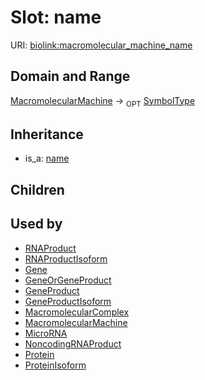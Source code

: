 # Slot: name




URI: [biolink:macromolecular_machine_name](https://w3id.org/biolink/vocab/macromolecular_machine_name)
## Domain and Range

[MacromolecularMachine](MacromolecularMachine.md) ->  <sub>OPT</sub> [SymbolType](SymbolType.md)
## Inheritance

 *  is_a: [name](name.md)
## Children

## Used by

 * [RNAProduct](RNAProduct.md)
 * [RNAProductIsoform](RNAProductIsoform.md)
 * [Gene](Gene.md)
 * [GeneOrGeneProduct](GeneOrGeneProduct.md)
 * [GeneProduct](GeneProduct.md)
 * [GeneProductIsoform](GeneProductIsoform.md)
 * [MacromolecularComplex](MacromolecularComplex.md)
 * [MacromolecularMachine](MacromolecularMachine.md)
 * [MicroRNA](MicroRNA.md)
 * [NoncodingRNAProduct](NoncodingRNAProduct.md)
 * [Protein](Protein.md)
 * [ProteinIsoform](ProteinIsoform.md)

